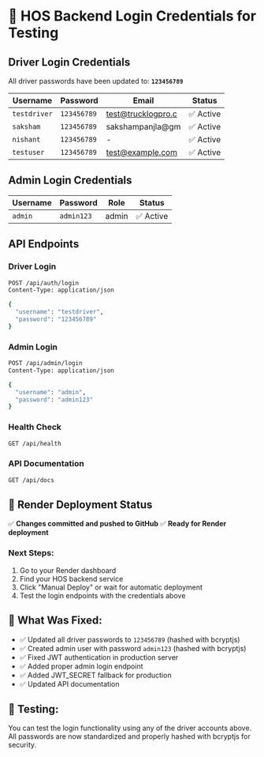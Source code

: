 # 🔐 HOS Backend Login Credentials for Testing

## Driver Login Credentials
All driver passwords have been updated to: **`123456789`**

| Username | Password | Email | Status |
|----------|----------|-------|--------|
| `testdriver` | `123456789` | test@trucklogpro.c | ✅ Active |
| `saksham` | `123456789` | sakshampanjla@gm | ✅ Active |
| `nishant` | `123456789` | - | ✅ Active |
| `testuser` | `123456789` | test@example.com | ✅ Active |

## Admin Login Credentials
| Username | Password | Role | Status |
|----------|----------|------|--------|
| `admin` | `admin123` | admin | ✅ Active |

## API Endpoints

### Driver Login
```bash
POST /api/auth/login
Content-Type: application/json

{
  "username": "testdriver",
  "password": "123456789"
}
```

### Admin Login
```bash
POST /api/admin/login
Content-Type: application/json

{
  "username": "admin",
  "password": "admin123"
}
```

### Health Check
```bash
GET /api/health
```

### API Documentation
```bash
GET /api/docs
```

## 🚀 Render Deployment Status

✅ **Changes committed and pushed to GitHub**
✅ **Ready for Render deployment**

### Next Steps:
1. Go to your Render dashboard
2. Find your HOS backend service
3. Click "Manual Deploy" or wait for automatic deployment
4. Test the login endpoints with the credentials above

## 🔧 What Was Fixed:

- ✅ Updated all driver passwords to `123456789` (hashed with bcryptjs)
- ✅ Created admin user with password `admin123` (hashed with bcryptjs)
- ✅ Fixed JWT authentication in production server
- ✅ Added proper admin login endpoint
- ✅ Added JWT_SECRET fallback for production
- ✅ Updated API documentation

## 🧪 Testing:

You can test the login functionality using any of the driver accounts above. All passwords are now standardized and properly hashed with bcryptjs for security.

